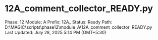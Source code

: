 # 12A_comment_collector_READY.py

Phase: 12
Module: A
Prefix: 12A_
Status: Ready
Path: D:\MAGIC\scripts\phase12\module_A\12A_comment_collector_READY.py
Last Updated: July 28, 2025 5:14 PM (GMT+5:30)